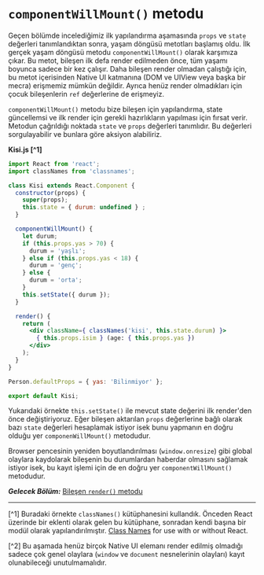# `componentWillMount()` metodu

Geçen bölümde incelediğimiz ilk yapılandırma aşamasında `props` ve `state` değerleri tanımlandıktan sonra, yaşam döngüsü metotları başlamış oldu. İlk gerçek yaşam döngüsü metodu `componentWillMount()` olarak karşımıza çıkar. Bu metot, bileşen ilk defa render edilmeden önce, tüm yaşamı boyunca sadece bir kez çalışır. Daha bileşen render olmadan çalıştığı için, bu metot içerisinden Native UI katmanına (DOM ve UIView veya başka bir mecra) erişmemiz mümkün değildir. Ayrıca henüz render olmadıkları için çocuk bileşenlerin `ref` değerlerine de erişmeyiz. 

`componentWillMount()` metodu bize bileşen için yapılandırma, state güncellemsi ve ilk render için gerekli hazırlıkların yapılması için fırsat verir. Metodun çağrıldığı noktada `state` ve `props` değerleri tanımlıdır. Bu değerleri sorgulayabilir ve bunlara göre aksiyon alabiliriz. 

**Kisi.js [^1]**
```jsx
import React from 'react';
import classNames from 'classnames';

class Kisi extends React.Component {
  constructor(props) {
    super(props);
    this.state = { durum: undefined } ;
  }

  componentWillMount() {
    let durum;
    if (this.props.yas > 70) {
      durum = 'yaşlı';
    } else if (this.props.yas < 18) {
      durum = 'genç';
    } else {
      durum = 'orta';
    }
    this.setState({ durum });
  }

  render() {
    return (
      <div className={ classNames('kisi', this.state.durum) }>
        { this.props.isim } (age: { this.props.yas })
      </div>
    );
  }
}

Person.defaultProps = { yas: 'Bilinmiyor' };

export default Kisi;
```

Yukarıdaki örnekte `this.setState()` ile mevcut state değerini ilk render'den önce değiştiriyoruz. Eğer bileşen aktarılan `props` değerlerine bağlı olarak bazı `state` değerleri hesaplamak istiyor isek bunu yapmanın en doğru olduğu yer `componenWillMount()` metodudur. 

Browser pencesinin yeniden boyutlandırılması (`window.onresize`) gibi global olaylara kaydolarak bileşenin bu durumlardan haberdar olmasını sağlamak istiyor isek, bu kayıt işlemi için de en doğru yer `componentWillMount()` metodudur. 

***Gelecek Bölüm:*** [Bileşen `render()` metodu](component_render.md)

---
[^1] Buradaki örnekte `classNames()` kütüphanesini kullandık. Önceden React üzerinde bir eklenti olarak gelen bu kütüphane, sonradan kendi başına bir modül olarak yapılandırılmıştır. [Class Names](https://github.com/JedWatson/classnames) for use with or without React.

[^2] Bu aşamada henüz birçok Native UI elemanı render edilmiş olmadığı sadece çok genel olaylara (`window` ve `document` nesnelerinin olayları) kayıt olunabileceği unutulmamalıdır.